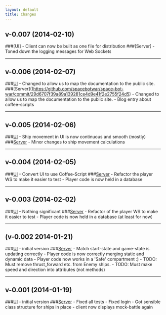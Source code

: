 ```yaml
---
layout: default
title: Changes
---
```

v-0.007 (2014-02-10)
-------------------
###[UI]
    - Client can now be built as one file for distribution
###[Server]
    - Toned down the logging messages for Web Sockets

---

v-0.006 (2014-02-07)
-------------------
###[UI](https://github.com/spacebotwar/space-bot-war-client/commit/ba6a3b534ecffb87c8ef7d09d1cef5299e6309e0)
    - Changed to allow us to map the documentation to the public site.
###[Server]((https://github.com/spacebotwar/space-bot-war/commit/29d6707f39a89a139281ce4d9e41f2e2755f24d5)
    - Changed to allow us to map the documentation to the public site.
    - Blog entry about coffee-scripts

---

v-0.005 (2014-02-06)
-------------------
###[UI](https://github.com/spacebotwar/space-bot-war-client/commit/609730108eec335a7f6f91f906362f03ac402911)
    - Ship movement in UI is now continuous and smooth (mostly)
###[Server](https://github.com/spacebotwar/space-bot-war/commit/96d5dc91eb5d1480c759b4b512c791fec98b0ddc)
    - Minor changes to ship movement calculations

---

v-0.004 (2014-02-05)
-------------------
###[UI](https://github.com/spacebotwar/space-bot-war-client/commit/8148f6ef9f1642c32f4b0187a11d04b659f3ce30)
    - Convert UI to use Coffee-Script
###[Server](https://github.com/spacebotwar/space-bot-war/commit/7c0ca4cb965aaf185235d2e88728b483e7e891e7)
    - Refactor the player WS to make it easier to test
    - Player code is now held in a database

---

v-0.003 (2014-02-02)
-------------------
###[UI](https://github.com/spacebotwar/space-bot-war-client/commit/4dadb5578d09d2ec93907c19e048f677024ca31a)
    - Nothing significant
###[Server](https://github.com/spacebotwar/space-bot-war/commit/03a0672943e973f3bdd8d27cf67633f64b440a74)
    - Refactor of the player WS to make it easier to test
    - Player code is now held in a database (at least for now)

---

(v-0.002 2014-01-21)
-------------------
###[UI](https://github.com/spacebotwar/space-bot-war-client/commit/e02ce167546bedd21977b51d7029c01de839c6df)
    - initial version
###[Server](https://github.com/spacebotwar/space-bot-war/commit/6a3ecd39946e5949c0dc54e538df4e213bc37d36)
    - Match start-state and game-state is updating correctly
    - Player code is now correctly merging static and dynamic data
    - Player code now works in a 'Safe' compartment :)
    - TODO: Must remove thrust_forward etc. from Enemy ships.
    - TODO: Must make speed and direction into attributes (not methods)

---

v-0.001 (2014-01-19)
-------------------
###[UI](https://github.com/spacebotwar/space-bot-war-client/commit/e02ce167546bedd21977b51d7029c01de839c6df)
    - initial version
###[Server](https://github.com/spacebotwar/space-bot-war/commit/a014862d5049b229cc6898b142a2019ebf162418)
    - Fixed all tests
    - Fixed login
    - Got sensible class structure for ships in place
    - client now displays mock-battle again
